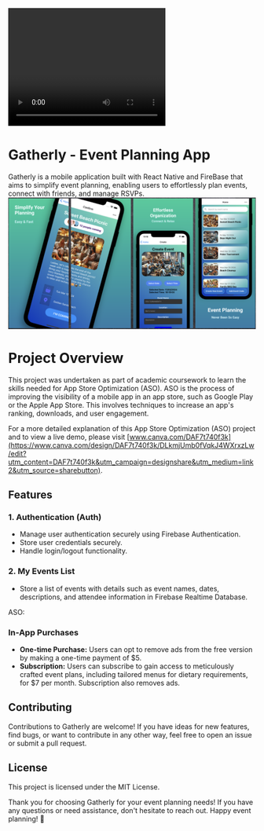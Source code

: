 <video width="320" height="240" controls>
  <source src="/path/to/your/video.mp4" type="video/mp4">
  Your browser does not support the video tag.
</video>

# Gatherly - Event Planning App

Gatherly is a mobile application built with React Native and FireBase that aims to simplify event planning, enabling users to effortlessly plan events, connect with friends, and manage RSVPs.
![Alt text](./GoogleView.png)
# Project Overview

This project was undertaken as part of academic coursework to learn the skills needed for App Store Optimization (ASO). ASO is the process of improving the visibility of a mobile app in an app store, such as Google Play or the Apple App Store. This involves techniques to increase an app's ranking, downloads, and user engagement.

For a more detailed explanation of this App Store Optimization (ASO) project and to view a live demo, please visit [www.canva.com/DAF7t740f3k](https://www.canva.com/design/DAF7t740f3k/DLkmjUmb0fVqkJ4WXrxzLw/edit?utm_content=DAF7t740f3k&utm_campaign=designshare&utm_medium=link2&utm_source=sharebutton).

## Features

### 1. Authentication (Auth)
- Manage user authentication securely using Firebase Authentication.
- Store user credentials securely.
- Handle login/logout functionality.

### 2. My Events List
- Store a list of events with details such as event names, dates, descriptions, and attendee information in Firebase Realtime Database.

ASO:

### In-App Purchases
- **One-time Purchase:** Users can opt to remove ads from the free version by making a one-time payment of $5.
- **Subscription:** Users can subscribe to gain access to meticulously crafted event plans, including tailored menus for dietary requirements, for $7 per month. Subscription also removes ads.

## Contributing

Contributions to Gatherly are welcome! If you have ideas for new features, find bugs, or want to contribute in any other way, feel free to open an issue or submit a pull request.

## License

This project is licensed under the MIT License.

Thank you for choosing Gatherly for your event planning needs! If you have any questions or need assistance, don't hesitate to reach out. Happy event planning! 🎉
